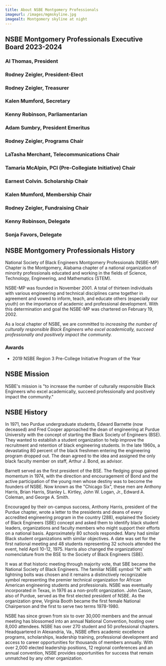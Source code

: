 ```yaml
---
title: About NSBE Montgomery Professionals
imageurl: /images/mgmskyline.jpg
imagealt: Montgomery skyline at night
---
```


## NSBE Montgomery Professionals Executive Board 2023-2024

### Al Thomas, President

### Rodney Zeigler, President-Elect

### Rodney Zeigler, Treasurer

### Kalen Mumford, Secretary

### Kenny Robinson, Parliamentarian

### Adam Sumbry, President Emeritus

### Rodney Zeigler, Programs Chair

### LaTasha Merchant, Telecommunications Chair

### Tamaria McAlpin, PCI (Pre-Collegiate Initiative) Chair

### Earnest Colvin. Scholarship Chair

### Kalen Mumford, Membership Chair

### Rodney Zeigler, Fundraising Chair

### Kenny Robinson, Delegate

### Sonja Favors, Delegate


## NSBE Montgomery Professionals History

National Society of Black Engineers Montgomery Professionals (NSBE-MP) Chapter is the Montgomery, Alabama
chapter of a national organization of minority professionals educated and working in the fields of 
Science, Technology, Engineering, and Mathematics (STEM).

NSBE-MP was founded in November 2001. A total of thirteen individuals with various engineering and technical 
disciplines came together in agreement and vowed to inform, teach, and educate others (especially our youth) 
on the importance of academic and professional development. With this determination and goal the NSBE-MP was 
chartered on February 19, 2002.

As a local chapter of NSBE, we are committed to *increasing the number of culturally responsible Black*
*Engineers who excel academically, succeed professionally and positively impact the community.*

### Awards

* 2019 NSBE Region 3 Pre-College Initiative Program of the Year

## NSBE Mission

NSBE's mission is "to increase the number of culturally responsible Black Engineers who excel academically, 
succeed professionally and positively impact the community."

## NSBE History

In 1971, two Purdue undergraduate students, Edward Barnette (now deceased) and Fred Cooper approached the dean of 
engineering at Purdue University with the concept of starting the Black Society of Engineers (BSE). They wanted 
to establish a student organization to help improve the recruitment and retention of black engineering students. 
In the late 1960s, a devastating 80 percent of the black freshmen entering the engineering program dropped out. 
The dean agreed to the idea and assigned the only black faculty member on staff, Arthur J. Bond, as advisor.

Barnett served as the first president of the BSE. The fledging group gained momentum in 1974, with the direction 
and encouragement of Bond and the active participation of the young men whose destiny was to become the founders 
of NSBE. Now known as the "Chicago Six", these men are Anthony Harris, Brian Harris, Stanley L. Kirtley, 
John W. Logan, Jr., Edward A. Coleman, and George A. Smith.

Encouraged by their on-campus success, Anthony Harris, president of the Purdue chapter, wrote a letter to the presidents 
and deans of every accredited engineering program in the country (288), explained the Society of Black Engineers 
(SBE) concept and asked them to identify black student leaders, organizations and faculty members who might support 
their efforts on a national basis. Approximately 80 schools responded. Many had similar Black student organizations 
with similar objectives. A date was set for the first national meeting and 48 students representing 32 schools attended 
the event, held April 10-12, 1975. Harris also changed the organizations' nomenclature from the BSE to the Society 
of Black Engineers (SBE).

It was at that historic meeting through majority vote, that SBE became the National Society of Black Engineers. 
The familiar NSBE symbol "N" with lightning bolts was chosen and it remains a distinctively recognizable symbol 
representing the premier technical organization for African American engineering students and professionals. NSBE 
was eventually incorporated in Texas, in 1976 as a non-profit organization. John Cason, also of Purdue, served as 
the first elected president of NSBE. As the organization grew, Virginia Booth became the first female National Chairperson 
and the first to serve two terms 1978-1980.

NSBE has since grown from six to over 30,000 members and the annual meeting has blossomed into an annual National 
Convention, hosting over 8,000 attendees. NSBE has over 270 student and 50 professional chapters. Headquartered in Alexandria, 
Va., NSBE offers academic excellence programs, scholarships, leadership training, professional development and access 
to career opportunities for thousands of members annually. With over 2,000 elected leadership positions, 12 regional 
conferences and an annual convention, NSBE provides opportunities for success that remain unmatched by any other 
organization.
